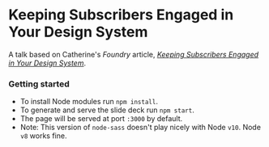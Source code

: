 # Keeping Subscribers Engaged in Your Design System
A talk based on Catherine's *Foundry* article, [*Keeping Subscribers Engaged in Your Design System*](https://seesparkbox.com/foundry/keeping_subscribers_engaged_in_your_design_system).

### Getting started
- To install Node modules run `npm install`.
- To generate and serve the slide deck run `npm start`.
- The page will be served at port `:3000` by default.
- Note: This version of `node-sass` doesn't play nicely with Node `v10`. Node `v8` works fine.
